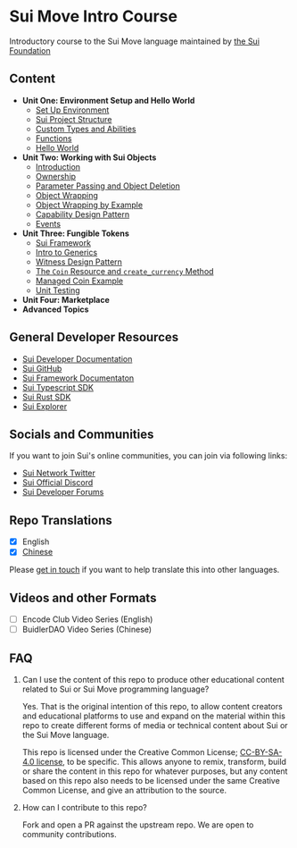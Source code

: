 # Sui Move Intro Course

Introductory course to the Sui Move language maintained by [the Sui Foundation](https://suifoundation.org/)

## Content

- **Unit One: Environment Setup and Hello World**
    - [Set Up Environment](./unit-one/lessons/1_set_up_environment.md)
    - [Sui Project Structure](./unit-one/lessons/2_sui_project_structure.md)
    - [Custom Types and Abilities](./unit-one/lessons/3_custom_types_and_abilities.md)
    - [Functions](./unit-one/lessons/4_functions.md)
    - [Hello World](./unit-one/lessons/5_hello_world.md)
- **Unit Two: Working with Sui Objects**
    - [Introduction](./unit-two/lessons/1_working_wiith_sui_objects.md)
    - [Ownership](./unit-two/lessons/2_ownership.md)
    - [Parameter Passing and Object Deletion](./unit-two/lessons/3_parameter_passing_and_object_deletion.md)
    - [Object Wrapping](./unit-two/lessons/4_object_wrapping.md)
    - [Object Wrapping by Example](./unit-two/lessons/5_object_wrapping_example.md)
    - [Capability Design Pattern](./unit-two/lessons/6_capability_design_pattern.md)
    - [Events](./unit-two/lessons/7_events.md)
- **Unit Three: Fungible Tokens**
    - [Sui Framework](./unit-three/lessons/1_sui_framework.md)
    - [Intro to Generics](./unit-three/lessons/2_intro_to_generics.md)
    - [Witness Design Pattern](./unit-three/lessons/3_witness_design_pattern.md)
    - [The `Coin` Resource and `create_currency` Method](./unit-three/lessons/4_the_coin_resource_and_create_currency.md)
    - [Managed Coin Example](./unit-three/lessons/5_managed_coin.md)
    - [Unit Testing](./unit-three/lessons/6_unit_testing.md)    
- **Unit Four: Marketplace**
- **Advanced Topics**

## General Developer Resources

- [Sui Developer Documentation](https://docs.sui.io/build)
- [Sui GitHub](https://github.com/MystenLabs/sui)
- [Sui Framework Documentaton](https://github.com/MystenLabs/sui/tree/main/crates/sui-framework/docs)
- [Sui Typescript SDK](https://github.com/MystenLabs/sui/tree/main/sdk/typescript)
- [Sui Rust SDK](https://github.com/MystenLabs/sui/tree/main/crates/sui-sdk)
- [Sui Explorer](https://explorer.sui.io/)

## Socials and Communities

If you want to join Sui's online communities, you can join via following links:

- [Sui Network Twitter](https://twitter.com/SuiNetwork) 
- [Sui Official Discord](https://discord.gg/sui)
- [Sui Developer Forums](https://forums.sui.io/)

## Repo Translations

- [x] English
- [x] [Chinese](https://github.com/RandyPen/sui-move-intro-course-zh)

Please [get in touch](mailto:henry@sui.io) if you want to help translate this into other languages. 

## Videos and other Formats

- [ ] Encode Club Video Series (English)
- [ ] BuidlerDAO Video Series (Chinese)

## FAQ

1. Can I use the content of this repo to produce other educational content related to Sui or Sui Move programming language? 

    Yes. That is the original intention of this repo, to allow content creators and educational platforms to use and expand on the material within this repo to create different forms of media or technical content about Sui or the Sui Move language. 

    This repo is licensed under the Creative Common License; [CC-BY-SA-4.0 license](https://github.com/sui-foundation/sui-move-intro-course/blob/main/LICENSE), to be specific. This allows anyone to remix, transform, build or share the content in this repo for whatever purposes, but any content based on this repo also needs to be licensed under the same Creative Common License, and give an attribution to the source. 

2. How can I contribute to this repo? 

    Fork and open a PR against the upstream repo. We are open to community contributions. 



